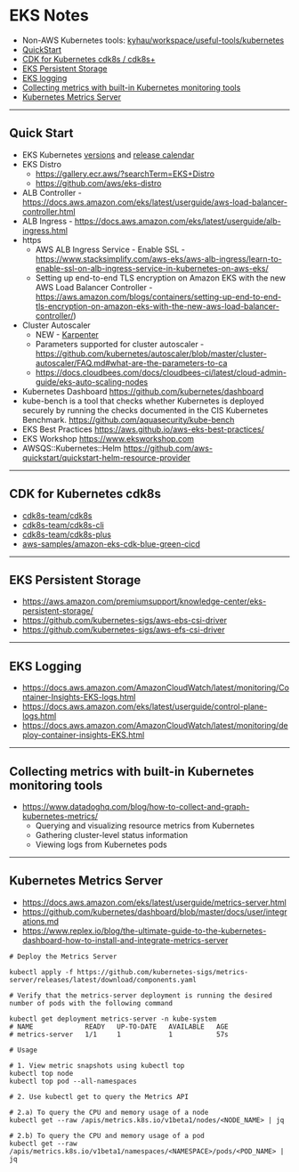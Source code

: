 # EKS Notes

- Non-AWS Kubernetes tools: [kyhau/workspace/useful-tools/kubernetes](https://github.com/kyhau/workspace/tree/master/useful-tools/kubernetes)
- [QuickStart](#quick-start)
- [CDK for Kubernetes cdk8s / cdk8s+](#cdk-for-Kubernetes-cdk8s)
- [EKS Persistent Storage](eks-persistent-storage)
- [EKS logging](#eks-logging)
- [Collecting metrics with built-in Kubernetes monitoring tools](#collecting-metrics-with-built-in-kubernetes-monitoring-tools)
- [Kubernetes Metrics Server](#kubernetes-metrics-server)

---
## Quick Start

- EKS Kubernetes [versions](https://docs.aws.amazon.com/eks/latest/userguide/kubernetes-versions.html#kubernetes-release-calendar) and [release calendar](https://docs.aws.amazon.com/eks/latest/userguide/kubernetes-versions.html#kubernetes-release-calendar)
- EKS Distro
    - https://gallery.ecr.aws/?searchTerm=EKS+Distro
    - https://github.com/aws/eks-distro
- ALB Controller - https://docs.aws.amazon.com/eks/latest/userguide/aws-load-balancer-controller.html
- ALB Ingress - https://docs.aws.amazon.com/eks/latest/userguide/alb-ingress.html
- https
    - AWS ALB Ingress Service - Enable SSL - https://www.stacksimplify.com/aws-eks/aws-alb-ingress/learn-to-enable-ssl-on-alb-ingress-service-in-kubernetes-on-aws-eks/
    - Setting up end-to-end TLS encryption on Amazon EKS with the new AWS Load Balancer Controller - https://aws.amazon.com/blogs/containers/setting-up-end-to-end-tls-encryption-on-amazon-eks-with-the-new-aws-load-balancer-controller/)
- Cluster Autoscaler
    - NEW - [Karpenter](https://github.com/aws/karpenter)
    - Parameters supported for cluster autoscaler - https://github.com/kubernetes/autoscaler/blob/master/cluster-autoscaler/FAQ.md#what-are-the-parameters-to-ca
    - https://docs.cloudbees.com/docs/cloudbees-ci/latest/cloud-admin-guide/eks-auto-scaling-nodes
- Kubernetes Dashboard https://github.com/kubernetes/dashboard
- kube-bench is a tool that checks whether Kubernetes is deployed securely by running the checks documented in the CIS Kubernetes Benchmark. https://github.com/aquasecurity/kube-bench
- EKS Best Practices https://aws.github.io/aws-eks-best-practices/
- EKS Workshop https://www.eksworkshop.com
- AWSQS::Kubernetes::Helm https://github.com/aws-quickstart/quickstart-helm-resource-provider

---
## CDK for Kubernetes cdk8s
- [cdk8s-team/cdk8s](https://github.com/cdk8s-team/cdk8s)
- [cdk8s-team/cdk8s-cli](https://github.com/cdk8s-team/cdk8s-cli)
- [cdk8s-team/cdk8s-plus](https://github.com/cdk8s-team/cdk8s-plus)
- [aws-samples/amazon-eks-cdk-blue-green-cicd](https://github.com/aws-samples/amazon-eks-cdk-blue-green-cicd)

---
## EKS Persistent Storage
- https://aws.amazon.com/premiumsupport/knowledge-center/eks-persistent-storage/
- https://github.com/kubernetes-sigs/aws-ebs-csi-driver
- https://github.com/kubernetes-sigs/aws-efs-csi-driver

---
## EKS Logging
- https://docs.aws.amazon.com/AmazonCloudWatch/latest/monitoring/Container-Insights-EKS-logs.html
- https://docs.aws.amazon.com/eks/latest/userguide/control-plane-logs.html
- https://docs.aws.amazon.com/AmazonCloudWatch/latest/monitoring/deploy-container-insights-EKS.html


---
## Collecting metrics with built-in Kubernetes monitoring tools
- https://www.datadoghq.com/blog/how-to-collect-and-graph-kubernetes-metrics/
    - Querying and visualizing resource metrics from Kubernetes
    - Gathering cluster-level status information
    - Viewing logs from Kubernetes pods

---
## Kubernetes Metrics Server
- https://docs.aws.amazon.com/eks/latest/userguide/metrics-server.html
- https://github.com/kubernetes/dashboard/blob/master/docs/user/integrations.md
- https://www.replex.io/blog/the-ultimate-guide-to-the-kubernetes-dashboard-how-to-install-and-integrate-metrics-server

```
# Deploy the Metrics Server

kubectl apply -f https://github.com/kubernetes-sigs/metrics-server/releases/latest/download/components.yaml

# Verify that the metrics-server deployment is running the desired number of pods with the following command

kubectl get deployment metrics-server -n kube-system
# NAME             READY   UP-TO-DATE   AVAILABLE   AGE
# metrics-server   1/1     1            1           57s

# Usage

# 1. View metric snapshots using kubectl top
kubectl top node
kubectl top pod --all-namespaces

# 2. Use kubectl get to query the Metrics API

# 2.a) To query the CPU and memory usage of a node
kubectl get --raw /apis/metrics.k8s.io/v1beta1/nodes/<NODE_NAME> | jq

# 2.b) To query the CPU and memory usage of a pod
kubectl get --raw /apis/metrics.k8s.io/v1beta1/namespaces/<NAMESPACE>/pods/<POD_NAME> | jq
```
